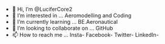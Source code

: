 - 👋 Hi, I’m @LuciferCore2
- 👀 I’m interested in ...
     Aeromodelling and Coding
- 🌱 I’m currently learning ...
     BE.Aeronautical
- 💞️ I’m looking to collaborate on ...
     GitHub
- 📫 How to reach me ...
     Insta-
     Facebook-
     Twitter-
     LinkedIn-

<!---
LuciferCore2/LuciferCore2 is a ✨ special ✨ repository because its `README.md` (this file) appears on your GitHub profile.
You can click the Preview link to take a look at your changes.
--->
